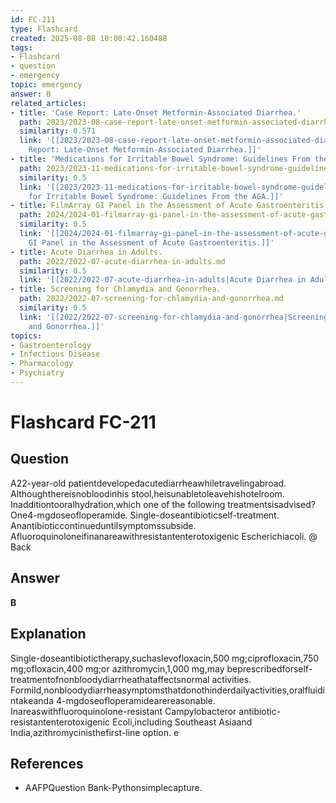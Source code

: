 ```yaml
---
id: FC-211
type: Flashcard
created: 2025-08-08 10:00:42.160488
tags:
- Flashcard
- question
- emergency
topic: emergency
answer: B
related_articles:
- title: 'Case Report: Late-Onset Metformin-Associated Diarrhea.'
  path: 2023/2023-08-case-report-late-onset-metformin-associated-diarrhea.md
  similarity: 0.571
  link: '[[2023/2023-08-case-report-late-onset-metformin-associated-diarrhea|Case
    Report: Late-Onset Metformin-Associated Diarrhea.]]'
- title: 'Medications for Irritable Bowel Syndrome: Guidelines From the AGA.'
  path: 2023/2023-11-medications-for-irritable-bowel-syndrome-guidelines-from-the.md
  similarity: 0.5
  link: '[[2023/2023-11-medications-for-irritable-bowel-syndrome-guidelines-from-the|Medications
    for Irritable Bowel Syndrome: Guidelines From the AGA.]]'
- title: FilmArray GI Panel in the Assessment of Acute Gastroenteritis.
  path: 2024/2024-01-filmarray-gi-panel-in-the-assessment-of-acute-gastroenteriti.md
  similarity: 0.5
  link: '[[2024/2024-01-filmarray-gi-panel-in-the-assessment-of-acute-gastroenteriti|FilmArray
    GI Panel in the Assessment of Acute Gastroenteritis.]]'
- title: Acute Diarrhea in Adults.
  path: 2022/2022-07-acute-diarrhea-in-adults.md
  similarity: 0.5
  link: '[[2022/2022-07-acute-diarrhea-in-adults|Acute Diarrhea in Adults.]]'
- title: Screening for Chlamydia and Gonorrhea.
  path: 2022/2022-07-screening-for-chlamydia-and-gonorrhea.md
  similarity: 0.5
  link: '[[2022/2022-07-screening-for-chlamydia-and-gonorrhea|Screening for Chlamydia
    and Gonorrhea.]]'
topics:
- Gastroenterology
- Infectious Disease
- Pharmacology
- Psychiatry
---
```


# Flashcard FC-211

## Question

A22-year-old patientdevelopedacutediarrheawhiletravelingabroad. Althoughthereisnobloodinhis stool,heisunabletoleavehishotelroom. Inadditiontooralhydration,which one of the following treatmentsisadvised? One4-mgdoseofloperamide. Single-doseantibioticself-treatment. Anantibioticcontinueduntilsymptomssubside. Afluoroquinoloneifinanareawithresistantenterotoxigenic Escherichiacoli. @ Back

## Answer

**B**

## Explanation

Single-doseantibiotictherapy,suchaslevofloxacin,500 mg;ciprofloxacin,750 mg;ofloxacin,400 mg;or azithromycin,1,000 mg,may beprescribedforself-treatmentofnonbloodydiarrheathataffectsnormal activities. Formild,nonbloodydiarrheasymptomsthatdonothinderdailyactivities,oralfluidintakeanda 4-mgdoseofloperamidearereasonable. Inareaswithfluoroquinolone-resistant Campylobacteror antibiotic-resistantenterotoxigenic Ecoli,including Southeast Asiaand India,azithromycinisthefirst-line option. e

## References

- AAFPQuestion Bank-Pythonsimplecapture.

